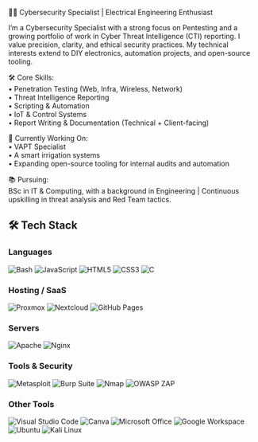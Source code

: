 👨‍💻 Cybersecurity Specialist | Electrical Engineering Enthusiast<br/>

I’m a Cybersecurity Specialist with a strong focus on Pentesting and a growing portfolio of work in Cyber Threat Intelligence (CTI) reporting. I value precision, clarity, and ethical security practices. My technical interests extend to DIY electronics, automation projects, and open-source tooling.<br/>

🛠️ Core Skills:<br/>
• Penetration Testing (Web, Infra, Wireless, Network)<br/>
• Threat Intelligence Reporting<br/>
• Scripting & Automation <br/>
• IoT & Control Systems<br/>
• Report Writing & Documentation (Technical + Client-facing)<br/>

📂 Currently Working On:<br/>
• VAPT Specialist<br/>
• A smart irrigation systems<br/>
• Expanding open-source tooling for internal audits and automation<br/>

📚 Pursuing:<br/>
BSc in IT & Computing, with a background in Engineering | Continuous upskilling in threat analysis and Red Team tactics.<br/>
## 🛠️ Tech Stack

### Languages  
![Bash](https://img.shields.io/badge/-Bash-05122A?style=flat&logo=gnubash)  ![JavaScript](https://img.shields.io/badge/-JavaScript-05122A?style=flat&logo=javascript)  ![HTML5](https://img.shields.io/badge/-HTML5-05122A?style=flat&logo=html5)  ![CSS3](https://img.shields.io/badge/-CSS3-05122A?style=flat&logo=css3)  ![C](https://img.shields.io/badge/-C-05122A?style=flat&logo=c)

### Hosting / SaaS  
![Proxmox](https://img.shields.io/badge/-Proxmox-05122A?style=flat&logo=proxmox)  ![Nextcloud](https://img.shields.io/badge/-Nextcloud-05122A?style=flat&logo=nextcloud)  ![GitHub Pages](https://img.shields.io/badge/-GitHub%20Pages-05122A?style=flat&logo=githubpages)  

### Servers  
![Apache](https://img.shields.io/badge/-Apache-05122A?style=flat&logo=apache)  ![Nginx](https://img.shields.io/badge/-Nginx-05122A?style=flat&logo=nginx)

### Tools & Security  
![Metasploit](https://img.shields.io/badge/-Metasploit-05122A?style=flat&logo=metasploit)  ![Burp Suite](https://img.shields.io/badge/-Burp%20Suite-05122A?tyle=flat&logo=burpsuite)  ![Nmap](https://img.shields.io/badge/-Nmap-05122A?style=flat&logo=nmap)  ![OWASP ZAP](https://img.shields.io/badge/-OWASP%20ZAP-05122A?style=flat&logo=owasp)  

### Other Tools  
![Visual Studio Code](https://img.shields.io/badge/-VS%20Code-05122A?style=flat&logo=visualstudiocode)  ![Canva](https://img.shields.io/badge/-Canva-05122A?style=flat&logo=canva)  ![Microsoft Office](https://img.shields.io/badge/-Microsoft%20Office-05122A?style=flat&logo=microsoftoffice)  ![Google Workspace](https://img.shields.io/badge/-Google%20Workspace-05122A?style=flat&logo=googleworkspace)  ![Ubuntu](https://img.shields.io/badge/-Ubuntu-05122A?style=flat&logo=ubuntu)  ![Kali Linux](https://img.shields.io/badge/-Kali%20Linux-05122A?style=flat&logo=kalilinux)
